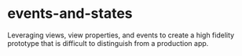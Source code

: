 # events-and-states
Leveraging views, view properties, and events to create a high fidelity prototype that is difficult to distinguish from a production app.

